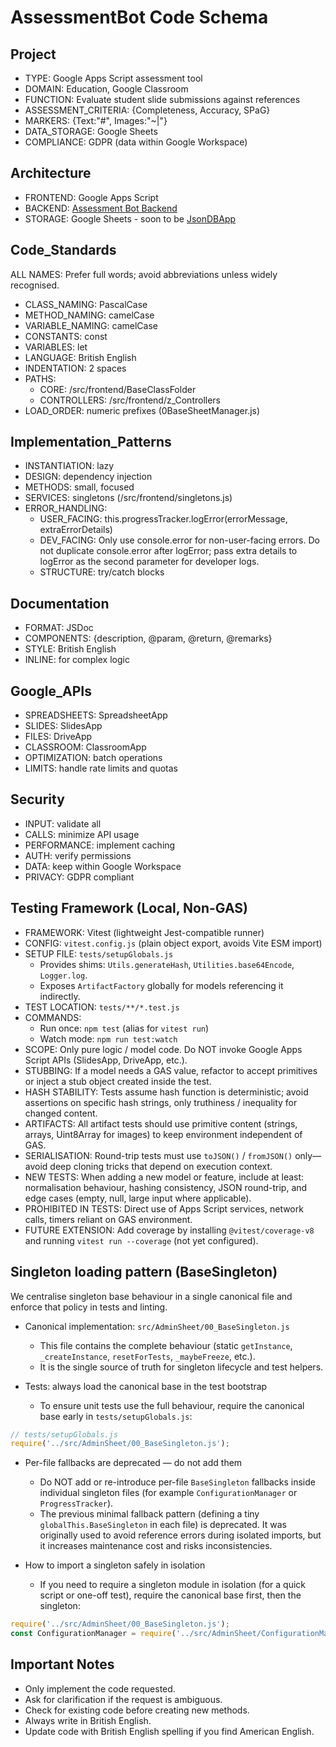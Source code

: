 # AssessmentBot Code Schema

## Project

- TYPE: Google Apps Script assessment tool
- DOMAIN: Education, Google Classroom
- FUNCTION: Evaluate student slide submissions against references
- ASSESSMENT_CRITERIA: {Completeness, Accuracy, SPaG}
- MARKERS: {Text:"#", Images:"~|"}
- DATA_STORAGE: Google Sheets
- COMPLIANCE: GDPR (data within Google Workspace)

## Architecture

- FRONTEND: Google Apps Script
- BACKEND: [Assessment Bot Backend](https://github.com/h-arnold/AssessmentBot-Backend)
- STORAGE: Google Sheets - soon to be [JsonDBApp](https://github.com/h-arnold/JsonDbApp)

## Code_Standards

ALL NAMES: Prefer full words; avoid abbreviations unless widely recognised.

- CLASS_NAMING: PascalCase
- METHOD_NAMING: camelCase
- VARIABLE_NAMING: camelCase
- CONSTANTS: const
- VARIABLES: let
- LANGUAGE: British English
- INDENTATION: 2 spaces
- PATHS:
  - CORE: /src/frontend/BaseClassFolder
  - CONTROLLERS: /src/frontend/z_Controllers
- LOAD_ORDER: numeric prefixes (0BaseSheetManager.js)

## Implementation_Patterns

- INSTANTIATION: lazy
- DESIGN: dependency injection
- METHODS: small, focused
- SERVICES: singletons (/src/frontend/singletons.js)
- ERROR_HANDLING:
  - USER_FACING: this.progressTracker.logError(errorMessage, extraErrorDetails)
  - DEV_FACING: Only use console.error for non-user-facing errors. Do not duplicate console.error after logError; pass extra details to logError as the second parameter for developer logs.
  - STRUCTURE: try/catch blocks

## Documentation

- FORMAT: JSDoc
- COMPONENTS: {description, @param, @return, @remarks}
- STYLE: British English
- INLINE: for complex logic

## Google_APIs

- SPREADSHEETS: SpreadsheetApp
- SLIDES: SlidesApp
- FILES: DriveApp
- CLASSROOM: ClassroomApp
- OPTIMIZATION: batch operations
- LIMITS: handle rate limits and quotas

## Security

- INPUT: validate all
- CALLS: minimize API usage
- PERFORMANCE: implement caching
- AUTH: verify permissions
- DATA: keep within Google Workspace
- PRIVACY: GDPR compliant

## Testing Framework (Local, Non-GAS)

- FRAMEWORK: Vitest (lightweight Jest-compatible runner)
- CONFIG: `vitest.config.js` (plain object export, avoids Vite ESM import)
- SETUP FILE: `tests/setupGlobals.js`
  - Provides shims: `Utils.generateHash`, `Utilities.base64Encode`, `Logger.log`.
  - Exposes `ArtifactFactory` globally for models referencing it indirectly.
- TEST LOCATION: `tests/**/*.test.js`
- COMMANDS:
  - Run once: `npm test` (alias for `vitest run`)
  - Watch mode: `npm run test:watch`
- SCOPE: Only pure logic / model code. Do NOT invoke Google Apps Script APIs (SlidesApp, DriveApp, etc.).
- STUBBING: If a model needs a GAS value, refactor to accept primitives or inject a stub object created inside the test.
- HASH STABILITY: Tests assume hash function is deterministic; avoid assertions on specific hash strings, only truthiness / inequality for changed content.
- ARTIFACTS: All artifact tests should use primitive content (strings, arrays, Uint8Array for images) to keep environment independent of GAS.
- SERIALISATION: Round-trip tests must use `toJSON()` / `fromJSON()` only—avoid deep cloning tricks that depend on execution context.
- NEW TESTS: When adding a new model or feature, include at least: normalisation behaviour, hashing consistency, JSON round-trip, and edge cases (empty, null, large input where applicable).
- PROHIBITED IN TESTS: Direct use of Apps Script services, network calls, timers reliant on GAS environment.
- FUTURE EXTENSION: Add coverage by installing `@vitest/coverage-v8` and running `vitest run --coverage` (not yet configured).

## Singleton loading pattern (BaseSingleton)

We centralise singleton base behaviour in a single canonical file and enforce that policy in tests and linting.

- Canonical implementation: `src/AdminSheet/00_BaseSingleton.js`
  - This file contains the complete behaviour (static `getInstance`, `_createInstance`, `resetForTests`, `_maybeFreeze`, etc.).
  - It is the single source of truth for singleton lifecycle and test helpers.

- Tests: always load the canonical base in the test bootstrap
  - To ensure unit tests use the full behaviour, require the canonical base early in `tests/setupGlobals.js`:

```javascript
// tests/setupGlobals.js
require('../src/AdminSheet/00_BaseSingleton.js');
```

- Per-file fallbacks are deprecated — do not add them
  - Do NOT add or re-introduce per-file `BaseSingleton` fallbacks inside individual singleton files (for example `ConfigurationManager` or `ProgressTracker`).
  - The previous minimal fallback pattern (defining a tiny `globalThis.BaseSingleton` in each file) is deprecated. It was originally used to avoid reference errors during isolated imports, but it increases maintenance cost and risks inconsistencies.

- How to import a singleton safely in isolation
  - If you need to require a singleton module in isolation (for a quick script or one-off test), require the canonical base first, then the singleton:

```javascript
require('../src/AdminSheet/00_BaseSingleton.js');
const ConfigurationManager = require('../src/AdminSheet/ConfigurationManager/ConfigurationManagerClass.js');
```

## Important Notes

- Only implement the code requested.
- Ask for clarification if the request is ambiguous.
- Check for existing code before creating new methods.
- Always write in British English.
- Update code with British English spelling if you find American English.